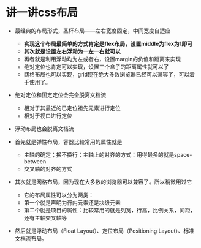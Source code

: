 # 讲一讲css布局
- 最经典的布局形式，圣杯布局——左右宽度固定，中间宽度自适应
  - **实现这个布局最简单的方式肯定是flex布局，设置middle为flex为1即可**
  - **其次就是设置左右浮动为一左一右就可以**
  - 再者就是利用浮动均为左或者右，设置margin的负值和距离来实现
  - 绝对定位也肯定可以实现，设置三个盒子的距离属性就可以了
  - 网格布局也可以实现，grid现在绝大多数浏览器已经可以兼容了，可以着手使用了。
- 绝对定位和固定定位会完全脱离文档流
  - 相对于其最近的已定位祖先元素进行定位
  - 相对于视口进行定位
- 浮动布局也会脱离文档流

- 首先就是弹性布局，容器比较常用的属性就是
  - 主轴的确定；换不换行；主轴上的对齐的方式：用得最多的就是space-between
  - 交叉轴的对齐的方式
- 其次就是网格布局，因为现在大多数的浏览器可以兼容了。所以稍微用过它
  - 它的布局属性可以分为两类：
  - 第一个就是声明为行内元素还是块级元素
  - 第二个就是项目的属性：比较常用的就是列宽，行高，比例关系，间距，还有主轴交叉轴等
- 然后就是浮动布局（Float Layout）、定位布局（Positioning Layout）、标准文档流布局。







